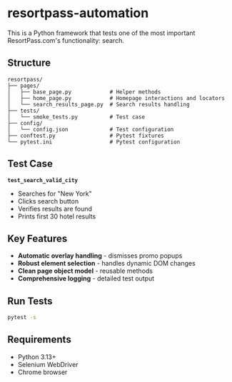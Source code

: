 # resortpass-automation

This is a Python framework that tests one of the most important ResortPass.com's functionality: search.

## Structure

```
resortpass/
├── pages/
│   ├── base_page.py            # Helper methods
│   ├── home_page.py            # Homepage interactions and locators
│   └── search_results_page.py  # Search results handling
├── tests/
│   └── smoke_tests.py          # Test case
├── config/
│   └── config.json             # Test configuration
├── conftest.py                 # Pytest fixtures
└── pytest.ini                  # Pytest configuration
```

## Test Case

**`test_search_valid_city`**

- Searches for "New York"
- Clicks search button
- Verifies results are found
- Prints first 30 hotel results

## Key Features

- **Automatic overlay handling** - dismisses promo popups
- **Robust element selection** - handles dynamic DOM changes
- **Clean page object model** - reusable methods
- **Comprehensive logging** - detailed test output

## Run Tests

```bash
pytest -s
```

## Requirements

- Python 3.13+
- Selenium WebDriver
- Chrome browser
